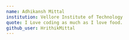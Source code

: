 ```yaml
---
name: Adhikansh Mittal
institution: Vellore Institute of Technology
quote: I Love coding as much as I love food.
github_user: HrithikMittal
---
```

